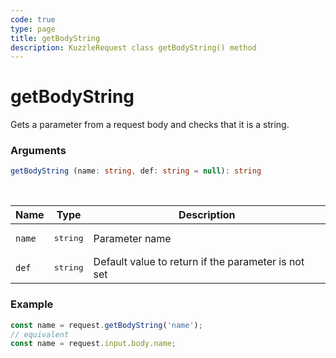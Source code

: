 ```yaml
---
code: true
type: page
title: getBodyString
description: KuzzleRequest class getBodyString() method
---
```


# getBodyString

<SinceBadge version="auto-version" />

Gets a parameter from a request body and checks that it is a string.

### Arguments

```ts
getBodyString (name: string, def: string = null): string
```

</br>

| Name   | Type              | Description    |
|--------|-------------------|----------------|
| `name` | <pre>string</pre> | Parameter name |
| `def` | <pre>string</pre> | Default value to return if the parameter is not set |


### Example

```ts
const name = request.getBodyString('name');
// equivalent
const name = request.input.body.name;
```
